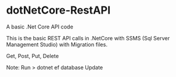 # dotNetCore-RestAPI
A basic .Net Core API code


This is the basic REST API calls in .NetCore with SSMS (Sql Server Management Studio) with Migration files.

Get, Post, Put, Delete

Note: Run > dotnet ef database Update
